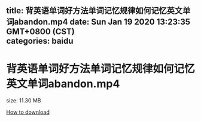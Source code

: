 
title: 背英语单词好方法单词记忆规律如何记忆英文单词abandon.mp4
date: Sun Jan 19 2020 13:23:35 GMT+0800 (CST)    
categories: baidu
---

# 背英语单词好方法单词记忆规律如何记忆英文单词abandon.mp4
size: 11.30 MB
 
 

[How to download](https://bpcam.bemobtrk.com/go/2ceec3aa-1ca2-46d6-b9ff-aaa5c184517c?jno=209)